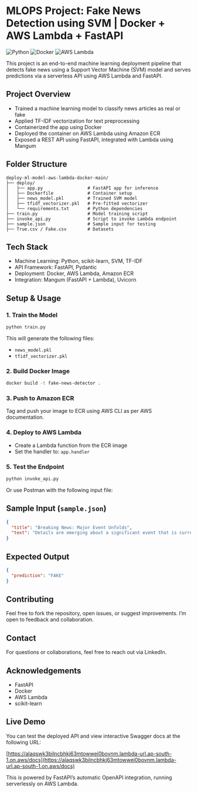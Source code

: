 
# MLOPS Project: Fake News Detection using SVM | Docker + AWS Lambda + FastAPI

![Python](https://img.shields.io/badge/Python-3.9-blue)
![Docker](https://img.shields.io/badge/Docker-ready-blue)
![AWS Lambda](https://img.shields.io/badge/AWS-Lambda-orange)


This project is an end-to-end machine learning deployment pipeline that detects fake news using a Support Vector Machine (SVM) model and serves predictions via a serverless API using AWS Lambda and FastAPI.

## Project Overview

- Trained a machine learning model to classify news articles as real or fake  
- Applied TF-IDF vectorization for text preprocessing  
- Containerized the app using Docker  
- Deployed the container on AWS Lambda using Amazon ECR  
- Exposed a REST API using FastAPI, integrated with Lambda using Mangum

## Folder Structure

```
deploy-ml-model-aws-lambda-docker-main/
├── deploy/
│   ├── app.py                 # FastAPI app for inference
│   ├── Dockerfile             # Container setup
│   ├── news_model.pkl         # Trained SVM model
│   ├── tfidf_vectorizer.pkl   # Pre-fitted vectorizer
│   └── requirements.txt       # Python dependencies
├── train.py                   # Model training script
├── invoke_api.py              # Script to invoke Lambda endpoint
├── sample.json                # Sample input for testing
├── True.csv / Fake.csv        # Datasets
```

## Tech Stack

- Machine Learning: Python, scikit-learn, SVM, TF-IDF  
- API Framework: FastAPI, Pydantic  
- Deployment: Docker, AWS Lambda, Amazon ECR  
- Integration: Mangum (FastAPI + Lambda), Uvicorn

## Setup & Usage

### 1. Train the Model

```bash
python train.py
```

This will generate the following files:
- `news_model.pkl`  
- `tfidf_vectorizer.pkl`

### 2. Build Docker Image

```bash
docker build -t fake-news-detector .
```

### 3. Push to Amazon ECR

Tag and push your image to ECR using AWS CLI as per AWS documentation.

### 4. Deploy to AWS Lambda

- Create a Lambda function from the ECR image  
- Set the handler to: `app.handler`

### 5. Test the Endpoint

```bash
python invoke_api.py
```

Or use Postman with the following input file:

## Sample Input (`sample.json`)

```json
{
  "title": "Breaking News: Major Event Unfolds",
  "text": "Details are emerging about a significant event that is currently developing."
}
```

## Expected Output

```json
{
  "prediction": "FAKE"
}
```

## Contributing

Feel free to fork the repository, open issues, or suggest improvements. I’m open to feedback and collaboration.

## Contact

For questions or collaborations, feel free to reach out via LinkedIn.

## Acknowledgements

- FastAPI  
- Docker  
- AWS Lambda  
- scikit-learn  


## Live Demo

You can test the deployed API and view interactive Swagger docs at the following URL:

[https://alaqswk3bilncbhkj63mtowwei0bovnm.lambda-url.ap-south-1.on.aws/docs](https://alaqswk3bilncbhkj63mtowwei0bovnm.lambda-url.ap-south-1.on.aws/docs)

This is powered by FastAPI’s automatic OpenAPI integration, running serverlessly on AWS Lambda.
